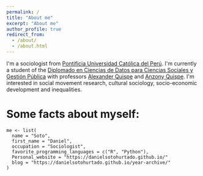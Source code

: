 ```yaml
---
permalink: /
title: "About me"
excerpt: "About me"
author_profile: true
redirect_from: 
  - /about/
  - /about.html
---
```


I'm a sociologist from [Pontificia Universidad Católica del Perú](https://www.pucp.edu.pe/). 
I'm currently a student of the [Diplomado en Ciencias de Datos para Ciencias Sociales y Gestión Pública](https://github.com/alexanderquispe/Diplomado_PUCP) with professors [Alexander Quispe](https://alexanderquispe.github.io/) and [Anzony Quispe](https://github.com/anzonyquispe).
I'm interested in social movement research, cultural sociology, socio-economic development and inequalities.

Some facts about myself:
======

```
me <- list(
  name = "Soto",
  first_name = "Daniel",
  occupation = "Sociologist",
  favorite_programming_languages = c("R", "Python"),
  Personal_website = "https://danielsotohurtado.github.io/"
  blog = "https://danielsotohurtado.github.io/year-archive/"
)
```

